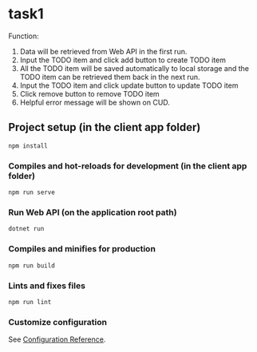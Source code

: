 # task1
Function:
1. Data will be retrieved from Web API in the first run.
2. Input the TODO item and click add button to create TODO item
3. All the TODO item will be saved automatically to local storage and the TODO item can be retrieved them back in the next run.
4. Input the TODO item and click update button to update TODO item
5. Click remove button to remove TODO item
6. Helpful error message will be shown on CUD.

## Project setup (in the client app folder)
```
npm install
```

### Compiles and hot-reloads for development (in the client app folder)
```
npm run serve
```

### Run Web API (on the application root path)
```
dotnet run
```

### Compiles and minifies for production
```
npm run build
```

### Lints and fixes files
```
npm run lint
```

### Customize configuration
See [Configuration Reference](https://cli.vuejs.org/config/).
